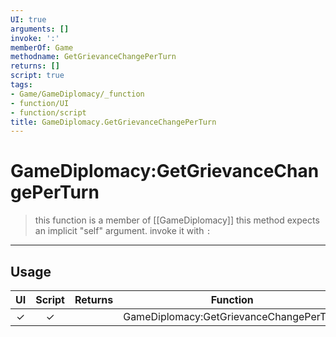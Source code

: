 ```yaml
---
UI: true
arguments: []
invoke: ':'
memberOf: Game
methodname: GetGrievanceChangePerTurn
returns: []
script: true
tags:
- Game/GameDiplomacy/_function
- function/UI
- function/script
title: GameDiplomacy.GetGrievanceChangePerTurn
---
```

# GameDiplomacy:GetGrievanceChangePerTurn
> this function is a member of [[GameDiplomacy]]
> this method expects an implicit "self" argument. invoke it with `:`
-----
## Usage
|  UI | Script | Returns | Function | Arguments |
|:---:|:------:|-------:|:--------:|:---------|
|✓|✓||GameDiplomacy:GetGrievanceChangePerTurn||
